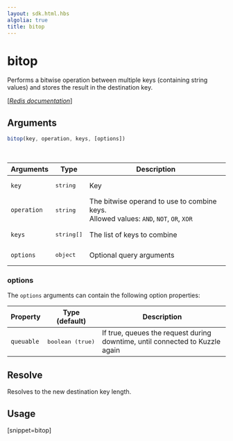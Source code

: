 ```yaml
---
layout: sdk.html.hbs
algolia: true
title: bitop
---
```


# bitop

Performs a bitwise operation between multiple keys (containing string values) and stores the result in the destination key.

[[_Redis documentation_]](https://redis.io/commands/bitop)

## Arguments

```js
bitop(key, operation, keys, [options])

```

<br/>

| Arguments    | Type    | Description |
|--------------|---------|-------------|
| `key` | <pre>string</pre> | Key |
| `operation` | <pre>string</pre> | The bitwise operand to use to combine keys.<br/>Allowed values: `AND`, `NOT`, `OR`, `XOR` |
| `keys` | <pre>string[]</pre> | The list of keys to combine |
| ``options`` | <pre>object</pre> | Optional query arguments |

### options

The `options` arguments can contain the following option properties:

| Property   | Type (default)   | Description                       |
| ---------- | ------- | --------------------------------- |
| `queuable` | <pre>boolean (true)</pre> | If true, queues the request during downtime, until connected to Kuzzle again |

## Resolve

Resolves to the new destination key length.

## Usage

[snippet=bitop]
